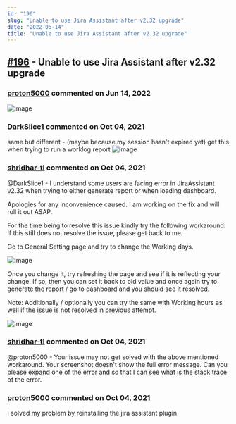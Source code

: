 ```yaml
---
id: "196"
slug: "Unable to use Jira Assistant after v2.32 upgrade"
date: "2022-06-14"
title: "Unable to use Jira Assistant after v2.32 upgrade"
---
```



## [#196](https://github.com/shridhar-tl/jira-assistant/issues/196) - Unable to use Jira Assistant after v2.32 upgrade

### [proton5000](https://github.com/proton5000) commented on Jun 14, 2022

![image](https://user-images.githubusercontent.com/11408913/135807249-a16ceb60-9d82-40e0-83f4-5c4081d3476c.png)


### [DarkSlice1](https://github.com/DarkSlice1) commented on Oct 04, 2021

same but different - (maybe because my session hasn't expired yet)
get this when trying to run a worklog report
![image](https://user-images.githubusercontent.com/8223630/135832941-b43d9d8f-fd09-41ba-9011-b729cb98e2dc.png)


### [shridhar-tl](https://github.com/shridhar-tl) commented on Oct 04, 2021

@DarkSlice1 - I understand some users are facing error in JiraAssistant v2.32 when trying to either generate report or when loading dashboard.

Apologies for any inconvenience caused. I am working on the fix and will roll it out ASAP.

For the time being to resolve this issue kindly try the following workaround. If this still does not resolve the issue, please get back to me.

Go to General Setting page and try to change the Working days.

![image](https://user-images.githubusercontent.com/37339683/135864956-99407f31-c0db-42f3-95e7-ab429e167c96.png)


Once you change it, try refreshing the page and see if it is reflecting your change. If so, then you can set it back to old value and once again try to generate the report / go to dashboard and you should see it resolved.

Note: Additionally / optionally you can try the same with Working hours as well if the issue is not resolved in previous attempt.

![image](https://user-images.githubusercontent.com/37339683/135865039-a27577aa-b2aa-49d9-b158-c63a343c46b6.png)


### [shridhar-tl](https://github.com/shridhar-tl) commented on Oct 04, 2021

@proton5000 - Your issue may not get solved with the above mentioned workaround. Your screenshot doesn't show the full error message. Can you please expand one of the error and so that I can see what is the stack trace of the error.

### [proton5000](https://github.com/proton5000) commented on Oct 04, 2021

i solved my problem by reinstalling the jira assistant plugin
